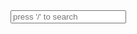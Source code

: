 <div class="search-box">
 <input class="input" id="searchInput" type="text" placeholder="press '/' to search">
 <div id="searchResult">
  <!-- the search result will appear here -->
 </div>
</div>
<script type="text/javascript" src="/search.js"></script>
